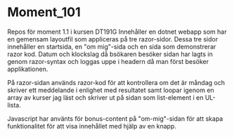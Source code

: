 # Moment_101
Repos för moment 1.1 i kursen DT191G
Innehåller en dotnet webapp som har en gemensam layoutfil som appliceras på tre razor-sidor. Dessa tre sidor innehåller en startsida, en "om mig"-sida och en sida som demonstrerar razor kod. Datum och klockslag då bsökaren besöker sidan har lagts in genom razor-syntax och loggas uppe i headern då man först besöker applikationen.

På razor-sidan används razor-kod för att kontrollera om det är måndag och skriver ett meddelande i enlighet med resultatet samt loopar igenom en array av kurser jag läst och skriver ut på sidan som list-element i en UL-lista.

Javascript har använts för bonus-content på "om-mig"-sidan för att skapa funktionalitet för att visa innehållet med hjälp av en knapp.